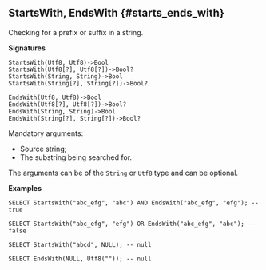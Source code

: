 
## StartsWith, EndsWith {#starts_ends_with}

Checking for a prefix or suffix in a string.

**Signatures**
```
StartsWith(Utf8, Utf8)->Bool
StartsWith(Utf8[?], Utf8[?])->Bool?
StartsWith(String, String)->Bool
StartsWith(String[?], String[?])->Bool?

EndsWith(Utf8, Utf8)->Bool
EndsWith(Utf8[?], Utf8[?])->Bool?
EndsWith(String, String)->Bool
EndsWith(String[?], String[?])->Bool?
```

Mandatory arguments:

* Source string;
* The substring being searched for.

The arguments can be of the `String` or `Utf8` type and can be optional.

**Examples**
```yql
SELECT StartsWith("abc_efg", "abc") AND EndsWith("abc_efg", "efg"); -- true
```
```yql
SELECT StartsWith("abc_efg", "efg") OR EndsWith("abc_efg", "abc"); -- false
```
```yql
SELECT StartsWith("abcd", NULL); -- null
```
```yql
SELECT EndsWith(NULL, Utf8("")); -- null
```
